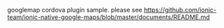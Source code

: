 googlemap cordova plugin sample.
please see https://github.com/ionic-team/ionic-native-google-maps/blob/master/documents/README.md